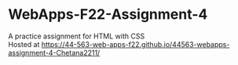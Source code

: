 # WebApps-F22-Assignment-4
A practice assignment for HTML with CSS
<br>
Hosted at https://44-563-web-apps-f22.github.io/44563-webapps-assignment-4-Chetana2211/
</br>
